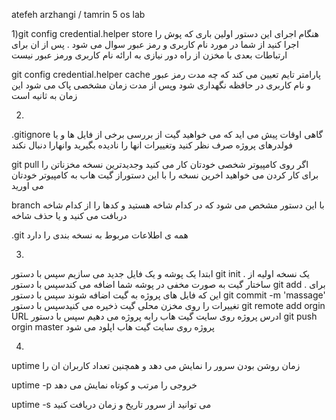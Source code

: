 atefeh arzhangi / tamrin 5
os lab



1)git config credential.helper store
هنگام اجرای این دستور اولین باری که پوش را اجرا کنید از شما در مورد نام کاربری و رمز عبور سوال می شود .
پس از ان برای ارتباطات بعدی با مخزن از راه دور نیازی به ارائه نام کاربری ورمز عبور نیست        


git config credential.helper cache<timeout>
پارامتر تایم تعیین می کند که چه مدت رمز عبور و نام کاربری در حافظه نگهداری شود وپس از مدت زمان مشخصی پاک می شود این زمان به ثانیه است


2)
.gitignore
گاهی اوقات پیش می اید که می خواهید گیت از بررسی برخی از فایل ها و یا فولدرهای پروژه صرف نظر کنید وتغییرات انها را نادیده بگیرید وانهارا دنبال نکند

git pull
اگر روی کامپیوتر شخصی خودتان کار می کنید وجدیدترین نسخه مخزناتن را برای کار کردن می خواهید اخرین نسخه را با این دستوراز گیت هاب به کامپیوتر خودتان می اورید

branch
با این دستور مشخص می شود که در کدام شاخه هستید و کدها را از کدام شاخه دربافت می کنید و یا حذف شاخه 

.git
همه ی اطلاعات مربوط به نسخه بندی را دارد


3)
 ابتدا یک پوشه و یک فایل جدید می سازیم سپس با دستور 
 git init .
 یک نسخه اولیه از ساختار گیت به صورت مخفی در پوشه شما اضافه می کندسپس با دستور 
 git add .
 برای این که فایل های پروژه به گیت اضافه شوند سپس با دستور 
 git commit -m 'massage'
تغییرات را روی مخزن محلی گیت ذخیره می کنیدسپس با دستور 
git remote add orgin URL
ادرس پروژه روی سایت گیت هاب رابه پروژه می دهیم سپس با دستور
git push orgin master 
پروژه روی سایت گیت هاب اپلود می شود


4)
uptime
زمان روشن بودن سرور را نمایش می دهد و همچنین تعداد کاربران ان را

uptime -p 
خروجی را مرتب و کوتاه نمایش می دهد

uptime -s
می توانید از سرور تاریخ و زمان دریافت کنید 
